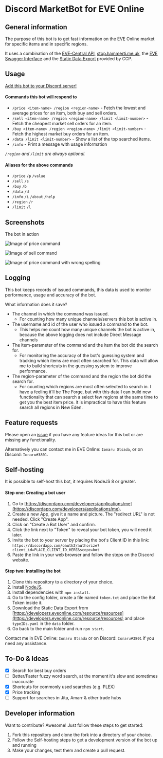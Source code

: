 # Discord MarketBot for EVE Online

## General information
The purpose of this bot is to get fast information on the EVE Online market for specific items and in specific regions.

It uses a combination of the [EVE-Central API](https://eve-central.com/home/develop.html), [stop.hammerti.me.uk](https://stop.hammerti.me.uk/citadelhunt/getstarted), the [EVE Swagger Interface](https://esi.tech.ccp.is/) and the [Static Data Export](https://developers.eveonline.com/resource/resources) provided by CCP.

## Usage
[Add this bot to your Discord server!](https://discordapp.com/oauth2/authorize?client_id=302011421523443713&scope=bot)

#### Commands this bot will respond to
* `/price <item-name> /region <region-name>` - Fetch the lowest and average prices for an item, both buy and sell orders.
* `/sell <item-name> /region <region-name> /limit <limit-number>` - Fetch the cheapest market sell orders for an item.
* `/buy <item-name> /region <region-name> /limit <limit-number>` - Fetch the highest market buy orders for an item.
* `/data /limit <limit-number>` - Show a list of the top searched items.
* `/info` - Print a message with usage information

*`/region` and `/limit` are always optional.*

#### Aliases for the above commands
* `/price` `/p` `/value`
* `/sell` `/s`
* `/buy` `/b`
* `/data` `/d`
* `/info` `/i` `/about` `/help`
* `/region` `/r`
* `/limit` `/l`

## Screenshots
The bot in action

![Image of price command](https://cloud.githubusercontent.com/assets/3472373/25491154/668c3504-2b6f-11e7-8419-2ff21500e9b8.png)

![Image of sell command](https://cloud.githubusercontent.com/assets/3472373/25491068/2213ccc0-2b6f-11e7-8562-46dbf7587596.png)

![Image of price command with wrong spelling](https://cloud.githubusercontent.com/assets/3472373/25491110/4227c17e-2b6f-11e7-8609-46ee6e5ad291.png)

## Logging
This bot keeps records of issued commands, this data is used to monitor performance, usage and accuracy of the bot.

What information does it save?
* The channel in which the command was issued.
  * For counting how many unique channels/servers this bot is active in.
* The username and id of the user who issued a command to the bot.
  * This helps me count how many unique channels the bot is active in, because the above logging does not include Direct Message channels
* The item-parameter of the command and the item the bot did the search for.
  * For monitoring the accuracy of the bot's guessing system and tracking which items are most often searched for. This data will allow me to build shortcuts in the guessing system to improve performance.
* The region-parameter of the command and the region the bot did the search for.
  * For counting which regions are most often selected to search in. I have a feeling it'll be The Forge, but with this data I can build new functionality that can search a select few regions at the same time to get you the best item price. It is impractical to have this feature search all regions in New Eden.

## Feature requests
Please open an [issue](https://github.com/Ionaru/MarketBot/issues/new) if you have any feature ideas for this bot
or are missing any functionality.

Alternatively you can contact me in EVE Online: `Ionaru Otsada`, or on Discord: `Ionaru#3801`.

## Self-hosting
It is possible to self-host this bot, it requires NodeJS 8 or greater.

#### Step one: Creating a bot user
1. Go to [https://discordapp.com/developers/applications/me](https://discordapp.com/developers/applications/me).
2. Create a new App, give it a name and picture. The "redirect URL" is not needed. Click "Create App".
3. Click on "Create a Bot User" and confirm.
4. Click the link next to "Token" to reveal your bot token, you will need it later.
5. Invite the bot to your server by placing the bot's Client ID in this link: `https://discordapp.com/oauth2/authorize?client_id=PLACE_CLIENT_ID_HERE&scope=bot`
6. Paste the link in your web browser and follow the steps on the Discord website.

#### Step two: Installing the bot
1. Clone this repository to a directory of your choice.
2. Install [NodeJS](https://nodejs.org/en/download/current/).
3. Install dependencies with `npm install`.
4. Go to the config folder, create a file named `token.txt` and place the Bot Token inside it.
5. Download the Static Data Export from [https://developers.eveonline.com/resource/resources](https://developers.eveonline.com/resource/resources) and place `typeIDs.yaml` in the `data` folder.
6. Go back to the main folder and run `npm start`.

Contact me in EVE Online: `Ionaru Otsada` or on Discord: `Ionaru#3801` if you need any assistance.

## To-Do & Ideas
- [x] Search for best buy orders
- [ ] Better/Faster fuzzy word search, at the moment it's slow and sometimes inaccurate
- [x] Shortcuts for commonly used searches (e.g. PLEX)
- [x] Price tracking
- [ ] Support for searches in Jita, Amarr & other trade hubs

## Developer information
Want to contribute? Awesome!
Just follow these steps to get started:
1. Fork this repository and clone the fork into a directory of your choice.
2. Follow the Self-hosting steps to get a development version of the bot up and running
5. Make your changes, test them and create a pull request.

